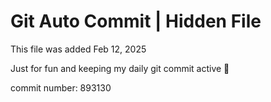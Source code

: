 # Git Auto Commit | Hidden File

This file was added Feb 12, 2025

Just for fun and keeping my daily git commit active 🤪

commit number: 893130
